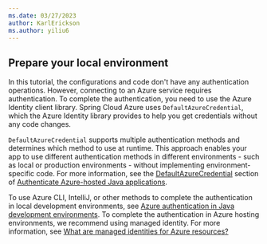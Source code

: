 ```yaml
---
ms.date: 03/27/2023
author: KarlErickson
ms.author: yiliu6
---
```


## Prepare your local environment

In this tutorial, the configurations and code don't have any authentication operations. However, connecting to an Azure service requires authentication. To complete the authentication, you need to use the Azure Identity client library. Spring Cloud Azure uses `DefaultAzureCredential`, which the Azure Identity library provides to help you get credentials without any code changes.

`DefaultAzureCredential` supports multiple authentication methods and determines which method to use at runtime. This approach enables your app to use different authentication methods in different environments - such as local or production environments - without implementing environment-specific code. For more information, see the [DefaultAzureCredential](../../sdk/identity-azure-hosted-auth.md#default-azure-credential) section of [Authenticate Azure-hosted Java applications](../../sdk/identity-azure-hosted-auth.md).

To use Azure CLI, IntelliJ, or other methods to complete the authentication in local development environments, see [Azure authentication in Java development environments](../../sdk/identity-dev-env-auth.md). To complete the authentication in Azure hosting environments, we recommend using managed identity. For more information, see [What are managed identities for Azure resources?](/azure/active-directory/managed-identities-azure-resources/overview)
